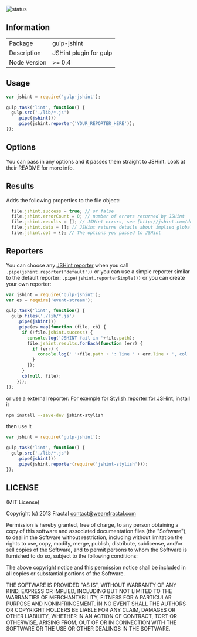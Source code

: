 ![status](https://secure.travis-ci.org/wearefractal/gulp-jshint.png?branch=master)

## Information

<table>
<tr>
<td>Package</td><td>gulp-jshint</td>
</tr>
<tr>
<td>Description</td>
<td>JSHint plugin for gulp</td>
</tr>
<tr>
<td>Node Version</td>
<td>>= 0.4</td>
</tr>
</table>

## Usage

```javascript
var jshint = require('gulp-jshint');

gulp.task('lint', function() {
  gulp.src('./lib/*.js')
    .pipe(jshint())
    .pipe(jshint.reporter('YOUR_REPORTER_HERE'));
});
```

## Options

You can pass in any options and it passes them straight to JSHint. Look at their README for more info.

## Results

Adds the following properties to the file object:

```javascript
  file.jshint.success = true; // or false
  file.jshint.errorCount = 0; // number of errors returned by JSHint
  file.jshint.results = []; // JSHint errors, see [http://jshint.com/docs/reporters/](http://jshint.com/docs/reporters/)
  file.jshint.data = []; // JSHint returns details about implied globals, cyclomatic complexity, etc
  file.jshint.opt = {}; // The options you passed to JSHint
```

## Reporters

You can choose any [JSHint reporter](https://github.com/jshint/jshint/tree/master/src/reporters)
when you call `.pipe(jshint.reporter('default'))` or you can use a simple reporter similar to
the default reporter: `.pipe(jshint.reporterSimple())` or you can create your own reporter:

```javascript
var jshint = require('gulp-jshint');
var es = require('event-stream');

gulp.task('lint', function() {
  gulp.files('./lib/*.js')
    .pipe(jshint())
    .pipe(es.map(function (file, cb) {
      if (!file.jshint.success) {
        console.log('JSHINT fail in '+file.path);
        file.jshint.results.forEach(function (err) {
          if (err) {
            console.log(' '+file.path + ': line ' + err.line + ', col ' + err.character + ', code ' + err.code + ', ' + err.reason);
          }
        });
      }
      cb(null, file);
    }));
});
```

or use a external reporter:
For exemple for [Stylish reporter for JSHint](https://github.com/sindresorhus/jshint-stylish), install it

```sh
npm install --save-dev jshint-stylish
```

then use it

```javascript
var jshint = require('gulp-jshint');

gulp.task('lint', function() {
  gulp.src('./lib/*.js')
    .pipe(jshint())
    .pipe(jshint.reporter(require('jshint-stylish')));
});
```

## LICENSE

(MIT License)

Copyright (c) 2013 Fractal <contact@wearefractal.com>

Permission is hereby granted, free of charge, to any person obtaining
a copy of this software and associated documentation files (the
"Software"), to deal in the Software without restriction, including
without limitation the rights to use, copy, modify, merge, publish,
distribute, sublicense, and/or sell copies of the Software, and to
permit persons to whom the Software is furnished to do so, subject to
the following conditions:

The above copyright notice and this permission notice shall be
included in all copies or substantial portions of the Software.

THE SOFTWARE IS PROVIDED "AS IS", WITHOUT WARRANTY OF ANY KIND,
EXPRESS OR IMPLIED, INCLUDING BUT NOT LIMITED TO THE WARRANTIES OF
MERCHANTABILITY, FITNESS FOR A PARTICULAR PURPOSE AND
NONINFRINGEMENT. IN NO EVENT SHALL THE AUTHORS OR COPYRIGHT HOLDERS BE
LIABLE FOR ANY CLAIM, DAMAGES OR OTHER LIABILITY, WHETHER IN AN ACTION
OF CONTRACT, TORT OR OTHERWISE, ARISING FROM, OUT OF OR IN CONNECTION
WITH THE SOFTWARE OR THE USE OR OTHER DEALINGS IN THE SOFTWARE.

